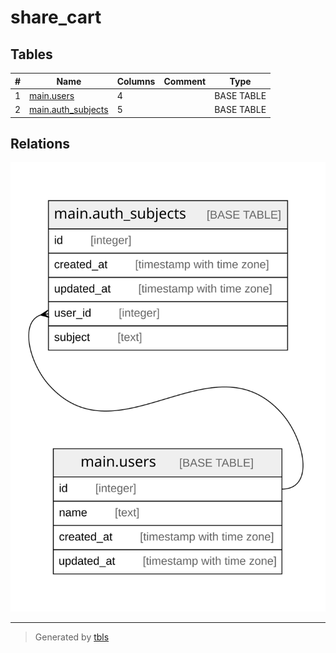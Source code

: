 # share_cart

## Tables

| # | Name                                        | Columns | Comment | Type       |
| - | ------------------------------------------- | ------- | ------- | ---------- |
| 1 | [main.users](main.users.md)                 | 4       |         | BASE TABLE |
| 2 | [main.auth_subjects](main.auth_subjects.md) | 5       |         | BASE TABLE |

## Relations

![er](schema.svg)

---

> Generated by [tbls](https://github.com/k1LoW/tbls)
